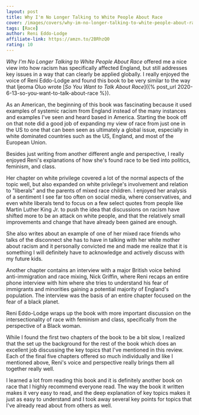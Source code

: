 ```yaml
---
layout: post
title: Why I'm No Longer Talking to White People About Race
cover: /images/covers/why-im-no-longer-talking-to-white-people-about-race.jpg
tags: [Race]
author: Reni Eddo-Lodge
affiliate-link: https://amzn.to/2BRhzQ0
rating: 10
---
```


_Why I'm No Longer Talking to White People About Race_ offered me a nice view into how racism has specifically affected England, but still addresses key issues in a way that can clearly be applied globally. I really enjoyed the voice of Reni Eddo-Lodge and found this book to be very similar to the way that Ijeoma Oluo wrote [_So You Want to Talk About Race_]({% post_url 2020-6-13-so-you-want-to-talk-about-race %}).

As an American, the beginning of this book was fascinating because it used examples of systemic racism from England instead of the many instances and examples I've seen and heard based in America. Starting the book off on that note did a good job of expanding my view of race from just one in the US to one that can been seen as ultimately a global issue, especially in white dominated countries such as the US, England, and most of the European Union.

Besides just writing from another different angle and perspective, I really enjoyed Reni's explanations of how she's found race to be tied into politics, feminism, and class.

Her chapter on white privilege covered a lot of the normal aspects of the topic well, but also expanded on white privilege's involvement and relation to "liberals" and the parents of mixed race children. I enjoyed her analysis of a sentiment I see far too often on social media, where conservatives, and even white liberals tend to focus on a few select quotes from people like Martin Luther King Jr. to push the idea that discussions on racism have shifted more to be an attack on white people, and that the relatively small improvements and change that have already been gained are enough.

She also writes about an example of one of her mixed race friends who talks of the disconnect she has to have in talking with her white mother about racism and it personally convicted me and made me realize that it is something I will definitely have to acknowledge and actively discuss with my future kids.

Another chapter contains an interview with a major British voice behind anti-immigration and race mixing, Nick Griffin, where Reni recaps an entire phone interview with him where she tries to understand his fear of immigrants and minorities gaining a potential majority of England's population. The interview was the basis of an entire chapter focused on the fear of a black planet.

Reni Eddo-Lodge wraps up the book with more important discussion on the intersectionality of race with feminism and class, specifically from the perspective of a Black woman.

While I found the first two chapters of the book to be a bit slow, I realized that the set up the background for the rest of the book which does an excellent job discussing the key topics that I've mentioned in this review. Each of the final five chapters offered so much individually and like I mentioned above, Reni's voice and perspective really brings them all together really well.

I learned a lot from reading this book and it is definitely another book on race that I highly recommend everyone read. The way the book it written makes it very easy to read, and the deep explanation of key topics makes it just as easy to understand and I took away several key points for topics that I've already read about from others as well.